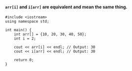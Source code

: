 







#### `arr[i]` and `i[arr]` are equivalent and mean the same thing.


```
#include <iostream>
using namespace std;

int main() {
    int arr[] = {10, 20, 30, 40, 50};
    int i = 2;

    cout << arr[i] << endl; // Output: 30
    cout << i[arr] << endl; // Output: 30

    return 0;
}

```